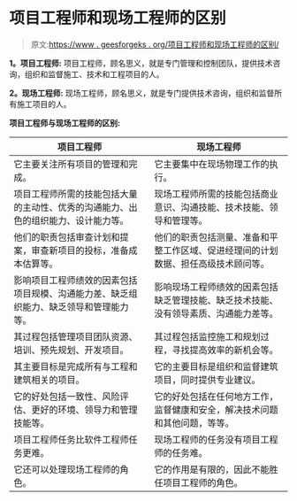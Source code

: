 # 项目工程师和现场工程师的区别

> 原文:[https://www . geesforgeks . org/项目工程师和现场工程师的区别/](https://www.geeksforgeeks.org/difference-between-project-engineer-and-site-engineer/)

**1。项目工程师:**
项目工程师，顾名思义，就是专门管理和控制团队，提供技术咨询，组织和监督施工、技术和工程项目的人。

**2。现场工程师:**
现场工程师，顾名思义，就是专门提供技术咨询，组织和监督所有施工项目的人。

**项目工程师与现场工程师的区别:**

<center>

| 项目工程师 | 现场工程师 |
| --- | --- |
| 它主要关注所有项目的管理和完成。 | 它主要集中在现场物理工作的执行。 |
| 项目工程师所需的技能包括大量的主动性、优秀的沟通能力、出色的组织能力、设计能力等。 | 现场工程师所需的技能包括商业意识、沟通技能、技术技能、领导和管理等。 |
| 他们的职责包括审查计划和提案，审查新项目的投标，准备成本估算等。 | 他们的职责包括测量、准备和平整工作区域、促进经理间的计划数据、担任高级技术顾问等。 |
| 影响项目工程师绩效的因素包括项目规模、沟通能力差、缺乏组织能力、缺乏领导和管理能力等。 | 影响现场工程师绩效的因素包括缺乏管理技能、缺乏技术技能、没有领导素质、沟通能力差等。 |
| 其过程包括管理项目团队资源、培训、预先规划、开发项目。 | 其过程包括监控施工和规划过程，寻找提高效率的新机会等。 |
| 其主要目标是完成所有与工程和建筑相关的项目。 | 它的主要目标是组织和监督建筑项目，同时提供专业建议。 |
| 它的好处包括一致性、风险评估、更好的环境、领导力和管理技能等。 | 它的好处包括在任何地方工作，监督健康和安全，解决技术问题和其他问题，等等。 |
| 项目工程师任务比软件工程师任务更难。 | 现场工程师的任务没有项目工程师的任务难。 |
| 它还可以处理现场工程师的角色。 | 它的作用是有限的，因此不能胜任项目工程师的角色。 |

</center>